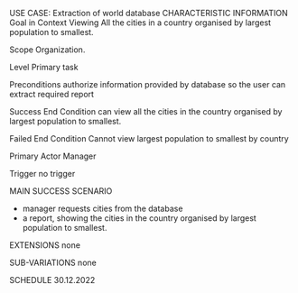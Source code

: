 USE CASE: Extraction of world database
CHARACTERISTIC INFORMATION
Goal in Context
Viewing All the cities in a country organised by largest population to smallest.

Scope
Organization.

Level
Primary task

Preconditions
authorize information provided by database so the user can extract required report

Success End Condition
can view all the cities in the country organised by largest population to smallest.

Failed End Condition
Cannot view largest population to smallest by country

Primary Actor
Manager

Trigger
no trigger

MAIN SUCCESS SCENARIO
- manager requests cities from the database
- a report, showing the cities in the country organised by largest population to smallest.

EXTENSIONS
none

SUB-VARIATIONS
none


SCHEDULE
30.12.2022
